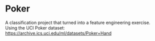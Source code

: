 # Poker
A classification project that turned into a feature engineering exercise.
Using the UCI Poker dataset: https://archive.ics.uci.edu/ml/datasets/Poker+Hand

